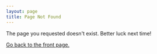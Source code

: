 ```yaml
---
layout: page
title: Page Not Found
---
```


The page you requested doesn't exist. Better luck next time!

[Go back to the front page.](/)
